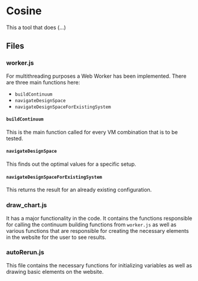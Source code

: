 # Cosine

This a tool that does (...)

## Files

### worker.js 
For multithreading purposes a Web Worker has been implemented.
There are three main functions here: 
- `buildContinuum`
- `navigateDesignSpace`
- `navigateDesignSpaceForExistingSystem`

#### `buildContinuum`
This is the main function called for every VM combination that is to be tested. 

#### `navigateDesignSpace`
This finds out the optimal values for a specific setup.

#### `navigateDesignSpaceForExistingSystem`
This returns the result for an already existing configuration.

### draw_chart.js
It has a major functionality in the code. It contains the functions responsible for calling
the continuum building functions from `worker.js` as well as various functions that are responsible
for creating the necessary elements in the website for the user to see results.

### autoRerun.js
This file contains the necessary functions for initializing variables as well as drawing basic
elements on the website.


